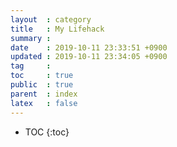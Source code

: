 ```yaml
---
layout  : category
title   : My Lifehack
summary : 
date    : 2019-10-11 23:33:51 +0900
updated : 2019-10-11 23:34:05 +0900
tag     : 
toc     : true
public  : true
parent  : index
latex   : false
---
```

* TOC
{:toc}

